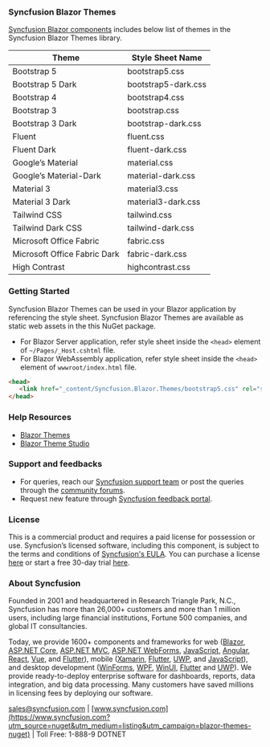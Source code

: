 ### Syncfusion Blazor Themes

[Syncfusion Blazor components](https://www.syncfusion.com/blazor-components?utm_source=nuget&utm_medium=listing&utm_campaign=blazor-themes-nuget) includes below list of themes in the Syncfusion Blazor Themes library.

|Theme	|Style Sheet Name| 
|--------|--------|
|Bootstrap 5	| bootstrap5.css | 
|Bootstrap 5 Dark	| bootstrap5-dark.css | 
|Bootstrap 4	| bootstrap4.css |
|Bootstrap 3	| bootstrap.css | 
|Bootstrap 3 Dark	| bootstrap-dark.css | 
|Fluent	| fluent.css | 
|Fluent Dark	| fluent-dark.css | 
|Google’s Material | material.css |
|Google’s Material-Dark | material-dark.css |
|Material 3 | material3.css |
|Material 3 Dark | material3-dark.css |
|Tailwind CSS | tailwind.css |
|Tailwind Dark CSS | tailwind-dark.css |
|Microsoft Office Fabric | fabric.css |
|Microsoft Office Fabric Dark | fabric-dark.css |
|High Contrast | highcontrast.css |

### Getting Started

Syncfusion Blazor Themes can be used in your Blazor application by referencing the style sheet. Syncfusion Blazor Themes are available as static web assets in the this NuGet package.

* For Blazor Server application, refer style sheet inside the `<head>` element of `~/Pages/_Host.cshtml` file.
* For Blazor WebAssembly application, refer style sheet inside the `<head>` element of `wwwroot/index.html` file.


 ```html
<head>
    <link href="_content/Syncfusion.Blazor.Themes/bootstrap5.css" rel="stylesheet" />
</head>
```

### Help Resources

* [Blazor Themes](https://blazor.syncfusion.com/documentation/appearance/themes?utm_source=nuget&utm_medium=listing&utm_campaign=blazor-themes-nuget)
* [Blazor Theme Studio](https://blazor.syncfusion.com/documentation/appearance/theme-studio?utm_source=nuget&utm_medium=listing&utm_campaign=blazor-themes-nuget)

### Support and feedbacks

* For queries, reach our [Syncfusion support team](https://www.syncfusion.com/support/directtrac/incidents/newincident?utm_source=nuget&utm_medium=listing&utm_campaign=blazor-themes-nuget) or post the queries through the [community forums](https://www.syncfusion.com/forums/blazor-components?utm_source=nuget&utm_medium=listing&utm_campaign=blazor-themes-nuget). 
* Request new feature through [Syncfusion feedback portal](https://www.syncfusion.com/feedback/blazor-components?utm_source=nuget&utm_medium=listing&utm_campaign=blazor-themes-nuget).


### License

This is a commercial product and requires a paid license for possession or use. Syncfusion’s licensed software, including this component, is subject to the terms and conditions of [Syncfusion's EULA](https://www.syncfusion.com/eula/es/?utm_source=nuget&utm_medium=listing&utm_campaign=blazor-themes-nuget). You can purchase a license [here]( https://www.syncfusion.com/sales/products?utm_source=nuget&utm_medium=listing&utm_campaign=blazor-themes-nuget) or start a free 30-day trial [here](https://www.syncfusion.com/account/manage-trials/start-trials?utm_source=nuget&utm_medium=listing&utm_campaign=blazor-themes-nuget).

### About Syncfusion

Founded in 2001 and headquartered in Research Triangle Park, N.C., Syncfusion has more than 26,000+ customers and more than 1 million users, including large financial institutions, Fortune 500 companies, and global IT consultancies.
 
Today, we provide 1600+ components and frameworks for web ([Blazor](https://www.syncfusion.com/blazor-components?utm_source=nuget&utm_medium=listing&utm_campaign=blazor-themes-nuget), [ASP.NET Core](https://www.syncfusion.com/aspnet-core-ui-controls?utm_source=nuget&utm_medium=listing&utm_campaign=blazor-themes-nuget), [ASP.NET MVC](https://www.syncfusion.com/aspnet-mvc-ui-controls?utm_source=nuget&utm_medium=listing&utm_campaign=blazor-themes-nuget), [ASP.NET WebForms](https://www.syncfusion.com/jquery/aspnet-webforms-ui-controls?utm_source=nuget&utm_medium=listing&utm_campaign=blazor-themes-nuget), [JavaScript](https://www.syncfusion.com/javascript-ui-controls?utm_source=nuget&utm_medium=listing&utm_campaign=blazor-themes-nuget), [Angular](https://www.syncfusion.com/angular-ui-components?utm_source=nuget&utm_medium=listing&utm_campaign=blazor-themes-nuget), [React](https://www.syncfusion.com/react-ui-components?utm_source=nuget&utm_medium=listing&utm_campaign=blazor-themes-nuget), [Vue](https://www.syncfusion.com/vue-ui-components?utm_source=nuget&utm_medium=listing&utm_campaign=blazor-themes-nuget), and [Flutter](https://www.syncfusion.com/flutter-widgets?utm_source=nuget&utm_medium=listing&utm_campaign=blazor-themes-nuget)), mobile ([Xamarin](https://www.syncfusion.com/xamarin-ui-controls?utm_source=nuget&utm_medium=listing&utm_campaign=blazor-themes-nuget), [Flutter](https://www.syncfusion.com/flutter-widgets?utm_source=nuget&utm_medium=listing&utm_campaign=blazor-themes-nuget), [UWP](https://www.syncfusion.com/uwp-ui-controls?utm_source=nuget&utm_medium=listing&utm_campaign=blazor-themes-nuget), and [JavaScript](https://www.syncfusion.com/javascript-ui-controls?utm_source=nuget&utm_medium=listing&utm_campaign=blazor-themes-nuget)), and desktop development ([WinForms](https://www.syncfusion.com/winforms-ui-controls?utm_source=nuget&utm_medium=listing&utm_campaign=blazor-themes-nuget), [WPF](https://www.syncfusion.com/wpf-controls?utm_source=nuget&utm_medium=listing&utm_campaign=blazor-themes-nuget), [WinUI](https://www.syncfusion.com/winui-controls?utm_source=nuget&utm_medium=listing&utm_campaign=blazor-themes-nuget), [Flutter](https://www.syncfusion.com/flutter-widgets?utm_source=nuget&utm_medium=listing&utm_campaign=blazor-themes-nuget) and [UWP](https://www.syncfusion.com/uwp-ui-controls?utm_source=nuget&utm_medium=listing&utm_campaign=blazor-themes-nuget)). We provide ready-to-deploy enterprise software for dashboards, reports, data integration, and big data processing. Many customers have saved millions in licensing fees by deploying our software.

[sales@syncfusion.com](mailto:sales@syncfusion.com?Subject=Syncfusion%20Blazor%20-%20NuGet) | [www.syncfusion.com](https://www.syncfusion.com?utm_source=nuget&utm_medium=listing&utm_campaign=blazor-themes-nuget) | Toll Free: 1-888-9 DOTNET
